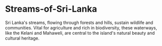 # Streams-of-Sri-Lanka
Sri Lanka's streams, flowing through forests and hills, sustain wildlife and communities. Vital for agriculture and rich in biodiversity, these waterways, like the Kelani and Mahaweli, are central to the island's natural beauty and cultural heritage.
